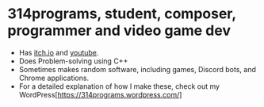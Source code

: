 # 314programs, student, composer, programmer and video game dev
- Has [itch.io](https://314programs.itch.io/) and [youtube](https://www.youtube.com/channel/UCUEAg1WH5I6W_R06P1X6Igg).
- Does Problem-solving using C++
- Sometimes makes random software, including games, Discord bots, and Chrome applications.
- For a detailed explanation of how I make these, check out my WordPress[https://314programs.wordpress.com/]
